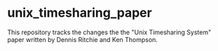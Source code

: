 # unix_timesharing_paper
This repository tracks the changes the the "Unix Timesharing System" paper written by Dennis Ritchie and Ken Thompson.
